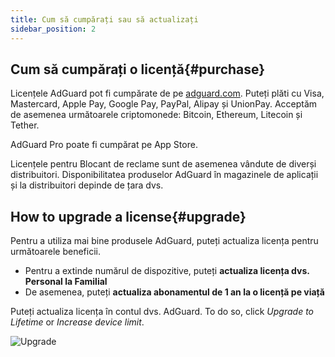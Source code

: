 ```yaml
---
title: Cum să cumpărați sau să actualizați
sidebar_position: 2
---
```


## Cum să cumpărați o licență{#purchase}

Licențele AdGuard pot fi cumpărate de pe [adguard.com](https://adguard.com/license.html). Puteți plăti cu Visa, Mastercard, Apple Pay, Google Pay, PayPal, Alipay și UnionPay. Acceptăm de asemenea următoarele criptomonede: Bitcoin, Ethereum, Litecoin și Tether.

AdGuard Pro poate fi cumpărat pe App Store.

Licențele pentru Blocant de reclame sunt de asemenea vândute de diverși distribuitori. Disponibilitatea produselor AdGuard în magazinele de aplicații și la distribuitori depinde de țara dvs.

## How to upgrade a license{#upgrade}

Pentru a utiliza mai bine produsele AdGuard, puteți actualiza licența pentru următoarele beneficii.

- Pentru a extinde numărul de dispozitive, puteți **actualiza licența dvs. Personal la Familial**
- De asemenea, puteți **actualiza abonamentul de 1 an la o licență pe viață**

Puteți actualiza licența în contul dvs. AdGuard. To do so, click *Upgrade to Lifetime* or *Increase device limit*.

![Upgrade](https://cdn.adtidy.org/content/kb/ad_blocker/general/newaccount-upgrade.png)
